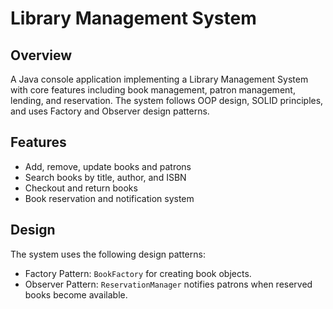 # Library Management System

## Overview
A Java console application implementing a Library Management System with core features including book management, patron management, lending, and reservation. The system follows OOP design, SOLID principles, and uses Factory and Observer design patterns.

## Features
- Add, remove, update books and patrons
- Search books by title, author, and ISBN
- Checkout and return books
- Book reservation and notification system

## Design
The system uses the following design patterns:
- Factory Pattern: `BookFactory` for creating book objects.
- Observer Pattern: `ReservationManager` notifies patrons when reserved books become available.

